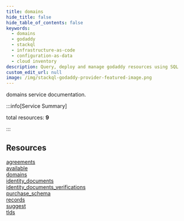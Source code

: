 ```yaml
---
title: domains
hide_title: false
hide_table_of_contents: false
keywords:
  - domains
  - godaddy
  - stackql
  - infrastructure-as-code
  - configuration-as-data
  - cloud inventory
description: Query, deploy and manage godaddy resources using SQL
custom_edit_url: null
image: /img/stackql-godaddy-provider-featured-image.png
---
```


domains service documentation.

:::info[Service Summary]

total resources: __9__  

:::

## Resources
<div class="row">
<div class="providerDocColumn">
<a href="/services/domains/agreements/">agreements</a><br />
<a href="/services/domains/available/">available</a><br />
<a href="/services/domains/domains/">domains</a><br />
<a href="/services/domains/identity_documents/">identity_documents</a><br />
<a href="/services/domains/identity_documents_verifications/">identity_documents_verifications</a>
</div>
<div class="providerDocColumn">
<a href="/services/domains/purchase_schema/">purchase_schema</a><br />
<a href="/services/domains/records/">records</a><br />
<a href="/services/domains/suggest/">suggest</a><br />
<a href="/services/domains/tlds/">tlds</a>
</div>
</div>
